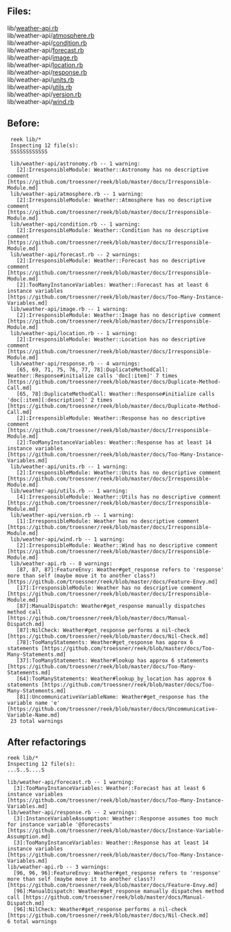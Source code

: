 ## Files:

 lib/[weather-api.rb](weather-api.md)  
 lib/weather-api/[atmosphere.rb](atmosphere.md)  
 lib/weather-api/[condition.rb](condition.md)  
 lib/weather-api/[forecast.rb](forecast.md)  
 lib/weather-api/[image.rb](image.md)  
 lib/weather-api/[location.rb](location.md)  
 lib/weather-api/[response.rb](response.md)  
 lib/weather-api/[units.rb](units.md)  
 lib/weather-api/[utils.rb](utils.md)  
 lib/weather-api/[version.rb](version.md)  
 lib/weather-api/[wind.rb](wind.md)  
 
 ## Before:
     reek lib/*
     Inspecting 12 file(s):
     SSSSSSSSSSSS
     
     lib/weather-api/astronomy.rb -- 1 warning:
       [2]:IrresponsibleModule: Weather::Astronomy has no descriptive comment [https://github.com/troessner/reek/blob/master/docs/Irresponsible-Module.md]
     lib/weather-api/atmosphere.rb -- 1 warning:
       [2]:IrresponsibleModule: Weather::Atmosphere has no descriptive comment [https://github.com/troessner/reek/blob/master/docs/Irresponsible-Module.md]
     lib/weather-api/condition.rb -- 1 warning:
       [2]:IrresponsibleModule: Weather::Condition has no descriptive comment [https://github.com/troessner/reek/blob/master/docs/Irresponsible-Module.md]
     lib/weather-api/forecast.rb -- 2 warnings:
       [2]:IrresponsibleModule: Weather::Forecast has no descriptive comment [https://github.com/troessner/reek/blob/master/docs/Irresponsible-Module.md]
       [2]:TooManyInstanceVariables: Weather::Forecast has at least 6 instance variables [https://github.com/troessner/reek/blob/master/docs/Too-Many-Instance-Variables.md]
     lib/weather-api/image.rb -- 1 warning:
       [2]:IrresponsibleModule: Weather::Image has no descriptive comment [https://github.com/troessner/reek/blob/master/docs/Irresponsible-Module.md]
     lib/weather-api/location.rb -- 1 warning:
       [2]:IrresponsibleModule: Weather::Location has no descriptive comment [https://github.com/troessner/reek/blob/master/docs/Irresponsible-Module.md]
     lib/weather-api/response.rb -- 4 warnings:
       [65, 69, 71, 75, 76, 77, 78]:DuplicateMethodCall: Weather::Response#initialize calls 'doc[:item]' 7 times [https://github.com/troessner/reek/blob/master/docs/Duplicate-Method-Call.md]
       [65, 78]:DuplicateMethodCall: Weather::Response#initialize calls 'doc[:item][:description]' 2 times [https://github.com/troessner/reek/blob/master/docs/Duplicate-Method-Call.md]
       [2]:IrresponsibleModule: Weather::Response has no descriptive comment [https://github.com/troessner/reek/blob/master/docs/Irresponsible-Module.md]
       [2]:TooManyInstanceVariables: Weather::Response has at least 14 instance variables [https://github.com/troessner/reek/blob/master/docs/Too-Many-Instance-Variables.md]
     lib/weather-api/units.rb -- 1 warning:
       [2]:IrresponsibleModule: Weather::Units has no descriptive comment [https://github.com/troessner/reek/blob/master/docs/Irresponsible-Module.md]
     lib/weather-api/utils.rb -- 1 warning:
       [4]:IrresponsibleModule: Weather::Utils has no descriptive comment [https://github.com/troessner/reek/blob/master/docs/Irresponsible-Module.md]
     lib/weather-api/version.rb -- 1 warning:
       [1]:IrresponsibleModule: Weather has no descriptive comment [https://github.com/troessner/reek/blob/master/docs/Irresponsible-Module.md]
     lib/weather-api/wind.rb -- 1 warning:
       [2]:IrresponsibleModule: Weather::Wind has no descriptive comment [https://github.com/troessner/reek/blob/master/docs/Irresponsible-Module.md]
     lib/weather-api.rb -- 8 warnings:
       [87, 87, 87]:FeatureEnvy: Weather#get_response refers to 'response' more than self (maybe move it to another class?) [https://github.com/troessner/reek/blob/master/docs/Feature-Envy.md]
       [17]:IrresponsibleModule: Weather has no descriptive comment [https://github.com/troessner/reek/blob/master/docs/Irresponsible-Module.md]
       [87]:ManualDispatch: Weather#get_response manually dispatches method call [https://github.com/troessner/reek/blob/master/docs/Manual-Dispatch.md]
       [87]:NilCheck: Weather#get_response performs a nil-check [https://github.com/troessner/reek/blob/master/docs/Nil-Check.md]
       [78]:TooManyStatements: Weather#get_response has approx 6 statements [https://github.com/troessner/reek/blob/master/docs/Too-Many-Statements.md]
       [37]:TooManyStatements: Weather#lookup has approx 6 statements [https://github.com/troessner/reek/blob/master/docs/Too-Many-Statements.md]
       [64]:TooManyStatements: Weather#lookup_by_location has approx 6 statements [https://github.com/troessner/reek/blob/master/docs/Too-Many-Statements.md]
       [81]:UncommunicativeVariableName: Weather#get_response has the variable name 'e' [https://github.com/troessner/reek/blob/master/docs/Uncommunicative-Variable-Name.md]
     23 total warnings
 
 ## After refactorings
 
    reek lib/*
    Inspecting 12 file(s):
    ...S..S....S
    
    lib/weather-api/forecast.rb -- 1 warning:
      [3]:TooManyInstanceVariables: Weather::Forecast has at least 6 instance variables [https://github.com/troessner/reek/blob/master/docs/Too-Many-Instance-Variables.md]
    lib/weather-api/response.rb -- 2 warnings:
      [3]:InstanceVariableAssumption: Weather::Response assumes too much for instance variable '@forecasts' [https://github.com/troessner/reek/blob/master/docs/Instance-Variable-Assumption.md]
      [3]:TooManyInstanceVariables: Weather::Response has at least 14 instance variables [https://github.com/troessner/reek/blob/master/docs/Too-Many-Instance-Variables.md]
    lib/weather-api.rb -- 3 warnings:
      [96, 96, 96]:FeatureEnvy: Weather#get_response refers to 'response' more than self (maybe move it to another class?) [https://github.com/troessner/reek/blob/master/docs/Feature-Envy.md]
      [96]:ManualDispatch: Weather#get_response manually dispatches method call [https://github.com/troessner/reek/blob/master/docs/Manual-Dispatch.md]
      [96]:NilCheck: Weather#get_response performs a nil-check [https://github.com/troessner/reek/blob/master/docs/Nil-Check.md]
    6 total warnings